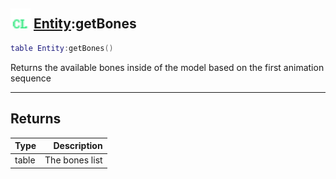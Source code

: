 ## <img src="../../.gitbook/assets/client.png" width="32" height="32" /> [Entity](../entity/README.md):getBones

```lua
table Entity:getBones()
```

Returns the available bones inside of the model based on the first animation sequence

-----------------
## Returns

| Type   | Description |
| ------ | ----------: |
| table | The bones list |
